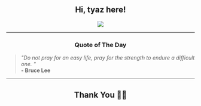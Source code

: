 <h2 align="center"> Hi, tyaz here!</h2>

<p align="center">
<a href="https://github.com/tyazx" alt="github streak"><img src="https://dvst-streak.herokuapp.com/?user=tyazx&theme=tokyonight&fire=DD472C"></a>
</p>

<hr>
<h3 align="center">Quote of The Day</h3>
<p align="center">
<blockquote>
<i>"Do not pray for an easy life, pray for the strength to endure a difficult one.  "</i>
<br>
<b>- Bruce Lee</b>
</blockquote>
</p>


<hr>
<h2 align="center">Thank You 🙏🏼</h2>

